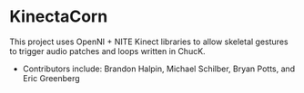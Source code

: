 # KinectaCorn
This project uses OpenNI + NITE Kinect libraries to allow skeletal gestures to trigger audio patches and loops written in ChucK.
- Contributors include: 
Brandon Halpin, Michael Schilber, Bryan Potts, and Eric Greenberg
